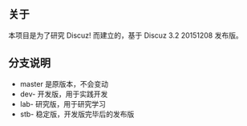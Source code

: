 ## 关于
本项目是为了研究 Discuz! 而建立的，基于 Discuz 3.2 20151208 发布版。

## 分支说明
* master 是原版本，不会变动
* dev- 开发版，用于实践开发
* lab- 研究版，用于研究学习
* stb- 稳定版，开发版完毕后的发布版